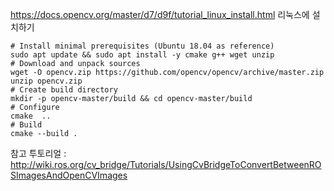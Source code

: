 
https://docs.opencv.org/master/d7/d9f/tutorial_linux_install.html
리눅스에 설치하기
```
# Install minimal prerequisites (Ubuntu 18.04 as reference)
sudo apt update && sudo apt install -y cmake g++ wget unzip
# Download and unpack sources
wget -O opencv.zip https://github.com/opencv/opencv/archive/master.zip
unzip opencv.zip
# Create build directory
mkdir -p opencv-master/build && cd opencv-master/build
# Configure
cmake  ..
# Build
cmake --build .
```


참고 투토리얼 :
http://wiki.ros.org/cv_bridge/Tutorials/UsingCvBridgeToConvertBetweenROSImagesAndOpenCVImages